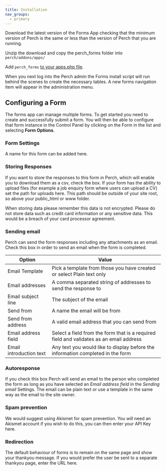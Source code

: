 ```yaml
---
title: Installation
nav_groups:
  - primary
---
```


Download the latest version of the Forms App checking that the minimum version of Perch is the same or less than the version of Perch that you are running.

Unzip the download and copy the perch_forms folder into `perch/addons/apps/`

Add `perch_forms` [to your apps.php file](/perch/getting-started/installing/apps).

When you next log into the Perch admin the Forms install script will run behind the scenes to create the necessary tables. A new forms navigation item will appear in the administration menu.

## Configuring a Form

The forms app can manage multiple forms. To get started you need to create and successfully submit a form. You will then be able to configure that form instance in the Control Panel by clicking on the Form in the list and selecting **Form Options**.

### Form Settings

A name for this form can be added here.

### Storing Responses

If you want to store the responses to this form in Perch, which will
enable you to download them as a csv, check the box. If your form has
the ability to upload files (for example a job enquiry form where users
can upload a CV) set the path for uploads here. This path should be
outside of your site root, so above your public\_html or www folder.

When storing data please remember this data is not encrypted. Please do
not store data such as credit card information or any sensitive data.
This would be a breach of your card processor agreement.

### Sending email

Perch can send the form responses including any attachments as an email. Check this box in order to send an email when the form is completed.

|Option|Value|
|-|-|
|Email Template|Pick a template from those you have created or select Plain text only|
|Email addresses|A comma separated string of addresses to send the response to|
|Email subject line|The subject of the email|
|Send from|A name the email will be from|
|Send from address|A valid email address that you can send from|
|Email address field|Select a field from the form that is a required field and validates as an email address|
|Email introduction text|Any text you would like to display before the information completed in the form|

### Autoresponse

If you check this box Perch will send an email to the person who completed the form as long as you have selected an *Email address field* in the *Sending email* Settings. The email can be plain text or use a template in the same way as the email to the site owner.

### Spam prevention

We would suggest using Akismet for spam prevention. You will need an Akismet account if you wish to do this, you can then enter your API Key here.

### Redirection

The default behaviour of forms is to remain on the same page and show your thankyou message. If you would prefer the user be sent to a separate thankyou page, enter the URL here.
